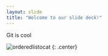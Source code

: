 ```yaml
---
layout: slide
title: "Welcome to our slide deck!"
---
```


Git is cool

![orderedlistocat](https://octodex.github.com/images/orderedlistocat.png)
{: .center}
